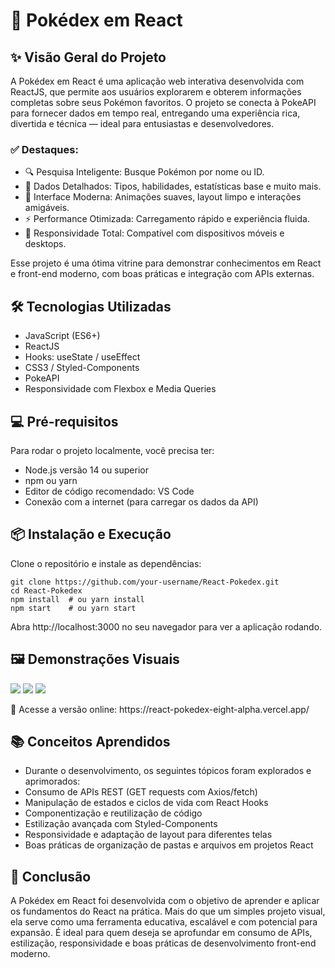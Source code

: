 # 📘 Pokédex em React
## ✨ Visão Geral do Projeto
A Pokédex em React é uma aplicação web interativa desenvolvida com ReactJS, que permite aos usuários explorarem e obterem informações completas sobre seus Pokémon favoritos. O projeto se conecta à PokeAPI para fornecer dados em tempo real, entregando uma experiência rica, divertida e técnica — ideal para entusiastas e desenvolvedores.

### ✅ Destaques:
- 🔍 Pesquisa Inteligente: Busque Pokémon por nome ou ID.
- 🧠 Dados Detalhados: Tipos, habilidades, estatísticas base e muito mais.
- 🎨 Interface Moderna: Animações suaves, layout limpo e interações amigáveis.
- ⚡ Performance Otimizada: Carregamento rápido e experiência fluida.
- 📱 Responsividade Total: Compatível com dispositivos móveis e desktops.

Esse projeto é uma ótima vitrine para demonstrar conhecimentos em React e front-end moderno, com boas práticas e integração com APIs externas.

## 🛠 Tecnologias Utilizadas
- JavaScript (ES6+)
- ReactJS
- Hooks: useState / useEffect
- CSS3 / Styled-Components
- PokeAPI
- Responsividade com Flexbox e Media Queries

## 💻 Pré-requisitos
Para rodar o projeto localmente, você precisa ter:
- Node.js versão 14 ou superior
- npm ou yarn
- Editor de código recomendado: VS Code
- Conexão com a internet (para carregar os dados da API)

## 📦 Instalação e Execução
Clone o repositório e instale as dependências:

```
git clone https://github.com/your-username/React-Pokedex.git
cd React-Pokedex
npm install  # ou yarn install
npm start    # ou yarn start
````

Abra http://localhost:3000 no seu navegador para ver a aplicação rodando.

## 🖼 Demonstrações Visuais
<p> <img src="/src/assets/img/pokedex1.png"> <img src="/src/assets/img/pokedex2.png"> <img src="/src/assets/img/pokedex3.png"> </p>
🔗 Acesse a versão online: https://react-pokedex-eight-alpha.vercel.app/

## 📚 Conceitos Aprendidos
- Durante o desenvolvimento, os seguintes tópicos foram explorados e aprimorados:
- Consumo de APIs REST (GET requests com Axios/fetch)
- Manipulação de estados e ciclos de vida com React Hooks
- Componentização e reutilização de código
- Estilização avançada com Styled-Components
- Responsividade e adaptação de layout para diferentes telas
- Boas práticas de organização de pastas e arquivos em projetos React

## 🧠 Conclusão
A Pokédex em React foi desenvolvida com o objetivo de aprender e aplicar os fundamentos do React na prática. Mais do que um simples projeto visual, ela serve como uma ferramenta educativa, escalável e com potencial para expansão. É ideal para quem deseja se aprofundar em consumo de APIs, estilização, responsividade e boas práticas de desenvolvimento front-end moderno.

